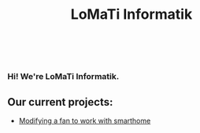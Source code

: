 <head>
<p/>
</head>
<h1 align=center>LoMaTi Informatik</h1>

<h3 style="margin-top: 100px">Hi! We're LoMaTi Informatik.</h3>

<h2>Our current projects:</h2>
<ul>
  <li><a href="https://github.com/LoMaTiInformatik/Smarthome_Ventilator">Modifying a fan to work with smarthome</a></li>
</ul>
